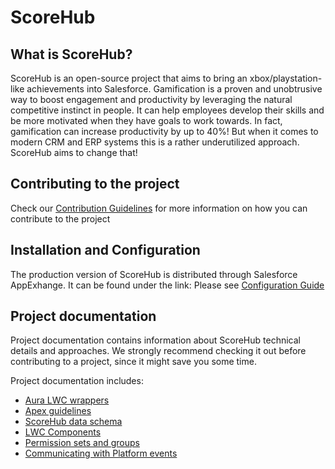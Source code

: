 # ScoreHub

## What is ScoreHub?
ScoreHub is an open-source project that aims to bring an xbox/playstation-like achievements into Salesforce. Gamification is a proven and unobtrusive way to boost engagement and productivity by leveraging the natural competitive instinct in people. It can help employees develop their skills and be more motivated when they have goals to work towards. In fact, gamification can increase productivity by up to 40%! But when it comes to modern CRM and ERP systems this is a rather underutilized approach. ScoreHub aims to change that!

## Contributing to the project
Check our [Contribution Guidelines](docs/CONTRIBUTION.md) for more information on how you can contribute to the project

## Installation and Configuration
The production version of ScoreHub is distributed through Salesforce AppExhange. It can be found under the link:
Please see [Configuration Guide](docs/CONFIGURATION.md)

## Project documentation
Project documentation contains information about ScoreHub technical details and approaches. We strongly recommend checking it out before contributing to a project, since it might save you some time. 

Project documentation includes:
- [Aura LWC wrappers](/docs/AURA.md)
- [Apex guidelines](/docs/CLASSES.md)
- [ScoreHub data schema](/docs/OBJECTS.md)
- [LWC Components](/docs/LWC.md)
- [Permission sets and groups](/docs/PERMISSIONSETSANDGROUPS.md)
- [Communicating with Platform events](/docs/PLATFORMEVENTS.md)